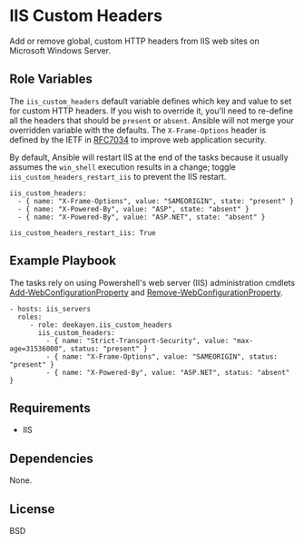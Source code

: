 IIS Custom Headers
==================

Add or remove global, custom HTTP headers from IIS web sites on Microsoft Windows Server.

Role Variables
--------------

The `iis_custom_headers` default variable defines which key and value to set for custom HTTP headers. If you wish to override it, you'll need to re-define all the headers that should be `present` or `absent`. Ansible will not merge your overridden variable with the defaults. The `X-Frame-Options` header is defined by the IETF in [RFC7034](https://tools.ietf.org/html/rfc7034) to improve web application security.

By default, Ansible will restart IIS at the end of the tasks because it usually assumes the `win_shell` execution results in a change; toggle `iis_custom_headers_restart_iis` to prevent the IIS restart.

    iis_custom_headers:
      - { name: "X-Frame-Options", value: "SAMEORIGIN", state: "present" }
      - { name: "X-Powered-By", value: "ASP", state: "absent" }
      - { name: "X-Powered-By", value: "ASP.NET", state: "absent" }

    iis_custom_headers_restart_iis: True

Example Playbook
----------------

The tasks rely on using Powershell's web server (IIS) administration cmdlets [Add-WebConfigurationProperty](https://technet.microsoft.com/en-us/library/ee790572.aspx) and [Remove-WebConfigurationProperty](https://technet.microsoft.com/en-us/library/ee790570.aspx).

    - hosts: iis_servers
      roles:
         - role: deekayen.iis_custom_headers
           iis_custom_headers:
             - { name: "Strict-Transport-Security", value: "max-age=31536000", status: "present" }
             - { name: "X-Frame-Options", value: "SAMEORIGIN", status: "present" }
             - { name: "X-Powered-By", value: "ASP.NET", status: "absent" }

Requirements
------------

* IIS

Dependencies
------------

None.

License
-------

BSD
